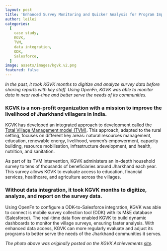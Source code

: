 ```yaml
---
layout: post
title: 'Enhanced Survey Monitoring and Quicker Analysis for Program Improvement in India'
author: leilei
categories:
  [
    case study,
    KGVK,
    TVM,
    data integration,
    ODK,
    Salesforce,
  ]
image: assets/images/kgvk.v2.png
featured: false
---
```


_In the past, it took KGVK months to digitize and analyze survey data before sharing reports with key staff. Using OpenFn, KGVK was able to monitor data in near real-time and better serve the needs of its communities._

### KGVK is a non-profit organization with a mission to improve the livelihood of Jharkhand villagers in India.

KGVK has developed an integrated approach to development called the [Total Village Management model (TVM)](https://www.kgvk.org/tvm.html). This approach, adapted to the rural setting, focuses on different key areas: natural resources management, education, renewable energy, livelihood, women’s empowerment, capacity building, resource mobilisation, infrastructure development, and health, nutrition, and sanitation. 

As part of its TVM intervention, KGVK administers an in-depth household survey to tens of thousands of beneficiaries around Jharkhand each year. This survey allows KGVK to evaluate access to education, financial services, healthcare, and agriculture across the villages.

### Without data integration, it took KGVK months to digitize, analyze, and report on the survey data. 

Using OpenFn to configure a ODK-to-Salesforce integration, KGVK was able to connect is mobile survey collection tool (ODK) with its M&E database (Salesforce). The real-time data flow enabled KGVK to build dynamic dashboards to monitor the village surveys, ensuring faster analysis. With enhanced data access, KGVK can more regularly evaluate and adjust its programs to better serve the needs of the Jharkhand communities it serves. 

_The photo above was originally posted on the KGVK Achievements [site](https://www.kgvk.org/achievements.html)._

